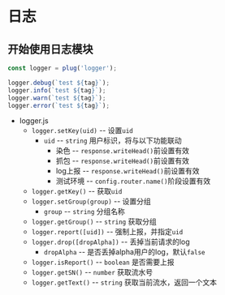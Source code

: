 # 日志

## 开始使用日志模块

```js
const logger = plug('logger');

logger.debug(`test ${tag}`);
logger.info(`test ${tag}`);
logger.warn(`test ${tag}`);
logger.error(`test ${tag}`);

```

- logger.js
    - `logger.setKey(uid)` -- 设置`uid`
        - `uid` -- `string` 用户标识，将与以下功能联动
            - 染色 -- `response.writeHead()`前设置有效
            - 抓包 -- `response.writeHead()`前设置有效
            - log上报 -- `response.writeHead()`前设置有效
            - 测试环境 -- `config.router.name()`阶段设置有效
    - `logger.getKey()` -- 获取`uid`
    - `logger.setGroup(group)` -- 设置分组
        - `group` -- `string` 分组名称
    - `logger.getGroup()` -- `string` 获取分组
    - `logger.report([uid])` -- 强制上报，并指定`uid`
    - `logger.drop([dropAlpha])` -- 丢掉当前请求的log
        - `dropAlpha` -- 是否丢掉alpha用户的log，默认`false`
    - `logger.isReport()` -- `boolean` 是否需要上报
    - `logger.getSN()` -- `number` 获取流水号
    - `logger.getText()` -- `string` 获取当前流水，返回一个文本



